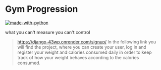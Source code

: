 # Gym Progression

[![made-with-python](https://img.shields.io/badge/Made%20with-Python-1f425f.svg)](https://www.python.org/)

what you can't measure you can't control
>https://django-43wp.onrender.com/signup/
>In the following link you will find the project, where you can create your user, log in and register your weight and calories consumed daily in order to keep track of how your weight behaves according to the calories consumed.
